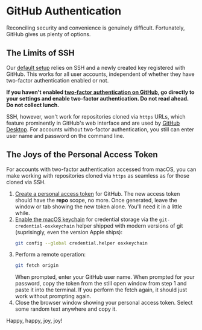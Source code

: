 # GitHub Authentication

Reconciling security and convenience is genuinely difficult. Fortunately, GitHub gives us plenty
of options.

## The Limits of SSH

Our [default setup](https://github.com/MaterializeInc/mtrlz-setup) relies on SSH and a newly
created key registered with GitHub. This works for all user accounts, independent of whether
they have two-factor authentication enabled or not.

**If you haven't enabled [two-factor authentication on GitHub](https://help.github.com/en/articles/accessing-github-using-two-factor-authentication#using-two-factor-authentication-with-the-command-line),
go directly to your settings and enable two-factor authentication. Do not read ahead. Do
not collect lunch.**

SSH, however, won't work for repositories cloned via `https` URLs, which feature prominently
in GitHub's web interface and are used by [GitHub Desktop](https://desktop.github.com). For
accounts without two-factor authentication, you still can enter user name and password on the
command line.

## The Joys of the Personal Access Token

For accounts with two-factor authentication accessed from macOS, you can make working with
repositories cloned via `https` as seamless as for those cloned via SSH.

 1. [Create a personal access token](https://help.github.com/en/articles/creating-a-personal-access-token-for-the-command-line)
    for GitHub. The new access token should have the **repo** scope, no more. Once generated,
    leave the window or tab showing the new token alone. You'll need it in a little while.
 2. [Enable the macOS keychain](https://help.github.com/en/articles/caching-your-github-password-in-git)
    for credential storage via the `git-credential-osxkeychain` helper shipped with modern versions
    of git (suprisingly, even the version Apple ships):
    ```bash
    git config --global credential.helper osxkeychain
    ```
 3. Perform a remote operation:
    ```bash
    git fetch origin
    ```
    When prompted, enter your GitHub user name. When prompted for your password, copy the token from
    the still open window from step 1 and paste it into the terminal. If you perform the fetch again,
    it should just work without prompting again.
 4. Close the browser window showing your personal access token. Select some random text anywhere and
    copy it.

Happy, happy, joy, joy!
